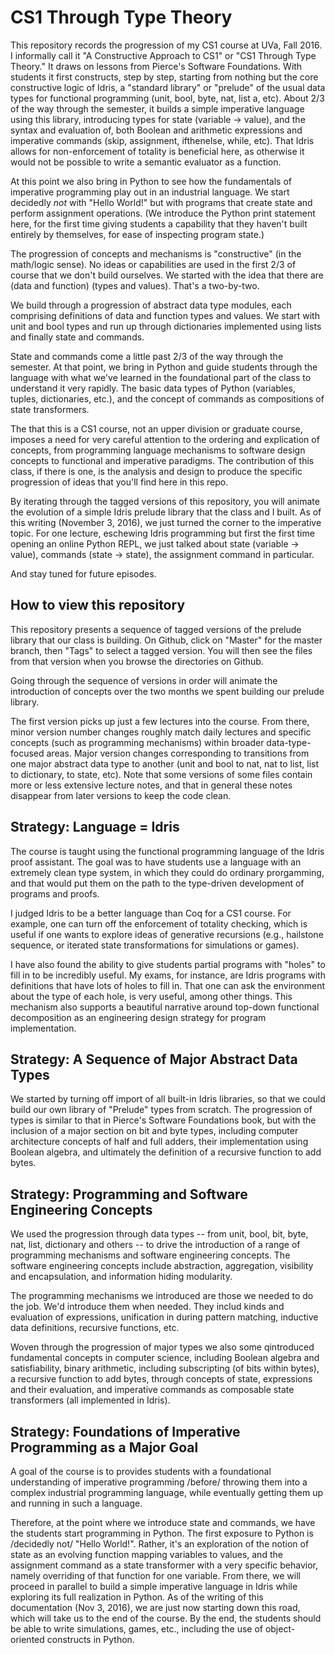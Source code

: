 # CS1 Through Type Theory

This repository records the progression of my CS1 course at UVa, 
Fall 2016. I informally call it "A Constructive Approach to CS1" 
or "CS1 Through Type Theory." It draws on lessons from Pierce's 
Software Foundations. With students it first constructs, step by 
step, starting from nothing but the core constructive logic of
Idris,  a "standard library" or "prelude" of the usual data types 
for functional programming (unit, bool, byte, nat, list a, etc).
About 2/3 of the way through the semester, it builds a simple 
imperative language using this library, introducing types for 
state (variable -> value), and the syntax and evaluation of,
both Boolean and arithmetic expressions and imperative commands
(skip, assignment, ifthenelse, while, etc). That Idris allows for
non-enforcement of totality is beneficial here, as otherwise it
would not be possible to write a semantic evaluator as a function. 

At this point we also bring in Python to see how the fundamentals 
of imperative programming play out in an industrial language. We 
start decidedly *not* with "Hello World!" but with programs that 
create state and perform assignment operations. (We introduce the 
Python print statement here, for the first time giving students a 
capability that they haven't built entirely by themselves, for 
ease of inspecting program state.) 

The progression of concepts and mechanisms is "constructive" (in 
the math/logic sense). No ideas or capabilities are used in the
first 2/3 of course that we don't build ourselves. We started
with the idea that there are (data and function) (types and values).
That's a two-by-two. 

We build through a progression of abstract data type modules, each
comprising definitions of data and function types and values. We 
start with unit and bool types and run up through dictionaries 
implemented using lists and finally state and commands. 

State and commands come a little past 2/3 of the way through the 
semester. At that point, we bring in Python and guide  students
through the language with what we've learned in the foundational
part of the class to understand it very rapidly. The basic data 
types of Python (variables, tuples, dictionaries, etc.), and the
concept of commands as compositions of state transformers. 

The that this is a CS1 course, not an upper division or graduate 
course, imposes a need for very careful attention to the ordering 
and explication of concepts, from programming language mechanisms 
to software design concepts to functional and imperative paradigms. 
The contribution of this class, if there is one, is  the analysis 
and design to produce the specific progression of ideas that you'll 
find here in this repo.

By iterating through the tagged versions of this repository, you
will animate the evolution of a simple Idris prelude library that 
the class and I built. As of this writing (November 3, 2016), we
just turned the corner to the imperative topic. For one lecture, 
eschewing Idris programming but first the first time opening an
online Python REPL, we just talked about state (variable -> value),
commands (state -> state), the assignment command in particular. 

And stay tuned for future episodes.

## How to view this repository

This repository presents a sequence of tagged versions of the
prelude library that our class is building. On Github, click on
"Master" for the master branch, then "Tags" to select a tagged
version. You will then see the files from that version when you
browse the directories on Github. 

Going through the sequence of versions in order will animate the
introduction of concepts over the two months we spent building our 
prelude library.

The first version picks up just a few lectures into the course. 
From there, minor version number changes roughly match daily lectures 
and specific concepts (such as programming mechanisms) within broader 
data-type-focused areas. Major version changes corresponding to 
transitions from one major abstract data type to another (unit and 
bool to nat, nat to list, list to dictionary, to state, etc). Note 
that some versions of some files contain more or less extensive 
lecture notes, and that in general these notes disappear from later
versions to keep the code clean. 

## Strategy: Language = Idris

The course is taught using the functional programming language of the
Idris proof assistant. The goal was to have students use a language
with an extremely clean type system, in which they could do ordinary
prorgamming, and that would put them on the path to the type-driven
development of programs and proofs. 

I judged Idris to be a better language than Coq for a CS1 course. For 
example, one can turn off the enforcement of totality checking, which 
is useful if one wants to explore ideas of generative recursions (e.g., 
hailstone sequence, or iterated state transformations for simulations 
or games).

I have also found the ability to give students partial programs with
"holes" to fill in to be incredibly useful. My exams, for instance, are
Idris programs with definitions that have lots of holes to fill in. 
That one can ask the environment about the type of each hole, is very
useful, among other things. This mechanism also supports a beautiful
narrative around top-down functional decomposition as an engineering
design strategy for program implementation.


## Strategy: A Sequence of Major Abstract Data Types

We started by turning off import of all built-in Idris libraries, so
that we could build our own library of "Prelude" types from scratch.
The progression of types is similar to that in Pierce's Software
Foundations book, but with the inclusion of a major section on bit and
byte types, including computer architecture concepts of half and full
adders, their implementation using Boolean algebra, and ultimately the
definition of a recursive function to add bytes.


## Strategy: Programming and Software Engineering Concepts

We used the progression through data types -- from unit, bool, bit,
byte, nat, list, dictionary and others -- to drive the introduction of
a range of programming mechanisms and software engineering concepts.
The software engineering concepts include abstraction, aggregation,
visibility and encapsulation, and information hiding modularity.

The programming mechanisms we introduced are those we needed to do the
job. We'd introduce them when needed. They includ kinds and evaluation
of expressions, unification in during pattern matching, inductive data
definitions, recursive functions, etc.

Woven through the progression of major types we also some qintroduced
fundamental concepts in computer science, including Boolean algebra
and satisfiability, binary arithmetic, including subscripting (of bits
within bytes), a recursive function to add bytes, through concepts of
state, expressions and their evaluation, and imperative commands as
composable state transformers (all implemented in Idris).

## Strategy: Foundations of Imperative Programming as a Major Goal

A goal of the course is to provides students with a foundational
understanding of imperative programming /before/ throwing them into a
complex industrial programming language, while eventually getting
them up and running in such a language.

Therefore, at the point where we introduce state and commands, we have
the students start programming in Python. The first exposure to Python
is /decidedly not/ "Hello World!". Rather, it's an exploration of the
notion of state as an evolving function mapping variables to values,
and the assignment command as a state transformer with a very specific
behavior, namely overriding of that function for one variable. From
there, we will proceed in parallel to build a simple imperative
language in Idris while exploring its full realization in Python. As
of the writing of this documentation (Nov 3, 2016), we are just now
starting down this road, which will take us to the end of the course.
By the end, the students should be able to write simulations, games,
etc., including the use of object-oriented constructs in Python.
